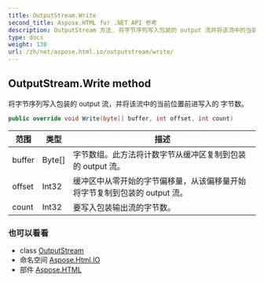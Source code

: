 ```yaml
---
title: OutputStream.Write
second_title: Aspose.HTML for .NET API 参考
description: OutputStream 方法. 将字节序列写入包装的 output 流并将该流中的当前位置前进写入的 字节数
type: docs
weight: 130
url: /zh/net/aspose.html.io/outputstream/write/
---
```

## OutputStream.Write method

将字节序列写入包装的 output 流，并将该流中的当前位置前进写入的 字节数。

```csharp
public override void Write(byte[] buffer, int offset, int count)
```

| 范围 | 类型 | 描述 |
| --- | --- | --- |
| buffer | Byte[] | 字节数组。此方法将计数字节从缓冲区复制到包装的 output 流。 |
| offset | Int32 | 缓冲区中从零开始的字节偏移量，从该偏移量开始将字节复制到包装的 output 流。 |
| count | Int32 | 要写入包装输出流的字节数。 |

### 也可以看看

* class [OutputStream](../)
* 命名空间 [Aspose.Html.IO](../../outputstream/)
* 部件 [Aspose.HTML](../../../)


